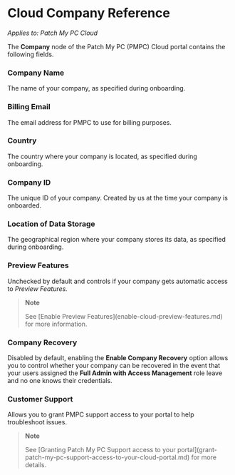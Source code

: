 # Cloud Company Reference

_Applies to: Patch My PC Cloud_

The **Company** node of the Patch My PC (PMPC) Cloud portal contains the following fields.

### Company Name

The name of your company, as specified during onboarding.

### Billing Email

The email address for PMPC to use for billing purposes.

### Country

The country where your company is located, as specified during onboarding.

### Company ID

The unique ID of your company. Created by us at the time your company is onboarded.

### Location of Data Storage

The geographical region where your company stores its data, as specified during onboarding.

### Preview Features

Unchecked by default and controls if your company gets automatic access to _Preview Features._

> **Note**
>
> See \[Enable Preview Features]\(enable-cloud-preview-features.md) for more information.

### Company Recovery

Disabled by default, enabling the **Enable Company Recovery** option allows you to control whether your company can be recovered in the event that your users assigned the **Full Admin with Access Management** role leave and no one knows their credentials.

### Customer Support

Allows you to grant PMPC support access to your portal to help troubleshoot issues.

> **Note**
>
> See \[Granting Patch My PC Support access to your portal]\(grant-patch-my-pc-support-access-to-your-cloud-portal.md) for more details.
